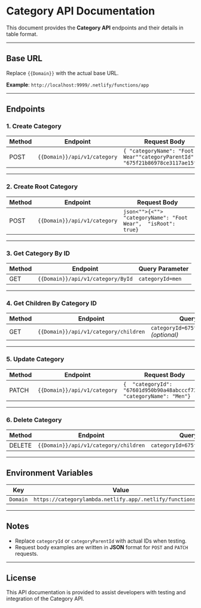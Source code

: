 # Category API Documentation

This document provides the **Category API** endpoints and their details in table format.

---

## Base URL

Replace `{{Domain}}` with the actual base URL.

**Example**: `http://localhost:9999/.netlify/functions/app`

---

## Endpoints

### 1. Create Category

| Method | Endpoint                      | Request Body                                                                                     |
|--------|--------------------------------|--------------------------------------------------------------------------------------------------|
| POST   | `{{Domain}}/api/v1/category`   | ```{ "categoryName": "Foot Wear""categoryParentId": "675f21b86978ce3117ae15f1"}``` |

---

### 2. Create Root Category

| Method | Endpoint                      | Request Body                                                                                     |
|--------|--------------------------------|--------------------------------------------------------------------------------------------------|
| POST   | `{{Domain}}/api/v1/category`   | ```json<"">{<"">  "categoryName": "Foot Wear",  "isRoot": true}```                       |

---

### 3. Get Category By ID

| Method | Endpoint                                | Query Parameter                        |
|--------|----------------------------------------|----------------------------------------|
| GET    | `{{Domain}}/api/v1/category/ById`       | `categoryId=men`                       |

---

### 4. Get Children By Category ID

| Method | Endpoint                                 | Query Parameter                                     |
|--------|-----------------------------------------|----------------------------------------------------|
| GET    | `{{Domain}}/api/v1/category/children`    | `categoryId=675f21b86978ce3117ae15f7` *(optional)* |

---

### 5. Update Category

| Method | Endpoint                      | Request Body                                                                                     |
|--------|--------------------------------|--------------------------------------------------------------------------------------------------|
| PATCH  | `{{Domain}}/api/v1/category`   | ```{  "categoryId": "67601d950b90a48abcccf738",  "categoryName": "Men"}```    |

---

### 6. Delete Category

| Method | Endpoint                                 | Query Parameter                                     |
|--------|-----------------------------------------|----------------------------------------------------|
| DELETE | `{{Domain}}/api/v1/category/children`    | `categoryId=675f21b86978ce3117ae15f7`              |

---

## Environment Variables

| Key       | Value                                     |
|-----------|------------------------------------------|
| `Domain`  | `https://categorylambda.netlify.app/.netlify/functions/app` |

---

## Notes

- Replace `categoryId` or `categoryParentId` with actual IDs when testing.
- Request body examples are written in **JSON** format for `POST` and `PATCH` requests.

---

## License

This API documentation is provided to assist developers with testing and integration of the Category API.
